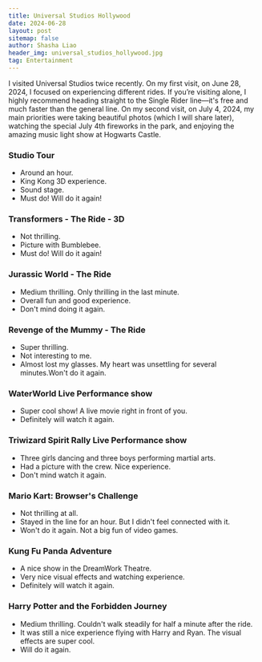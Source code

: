 ```yaml
---
title: Universal Studios Hollywood
date: 2024-06-28
layout: post
sitemap: false
author: Shasha Liao
header_img: universal_studios_hollywood.jpg
tag: Entertainment
---
```


I visited Universal Studios twice recently. On my first visit, on June 28, 2024, I focused on experiencing different rides. If you’re visiting alone, I highly recommend heading straight to the Single Rider line—it's free and much faster than the general line. On my second visit, on July 4, 2024, my main priorities were taking beautiful photos (which I will share later), watching the special July 4th fireworks in the park, and enjoying the amazing music light show at Hogwarts Castle.

### Studio Tour

- Around an hour.
- King Kong 3D experience.
- Sound stage.
- Must do! Will do it again!

### Transformers - The Ride - 3D

- Not thrilling.
- Picture with Bumblebee.
- Must do! Will do it again!

### Jurassic World - The Ride

- Medium thrilling. Only thrilling in the last minute.
- Overall fun and good experience.
- Don't mind doing it again.

### Revenge of the Mummy - The Ride

- Super thrilling.
- Not interesting to me.
- Almost lost my glasses. My heart was unsettling for several minutes.Won't do it again.

### WaterWorld Live Performance show

- Super cool show! A live movie right in front of you.
- Definitely will watch it again.

### Triwizard Spirit Rally Live Performance show

- Three girls dancing and three boys performing martial arts.
- Had a picture with the crew. Nice experience.
- Don't mind watch it again.

### Mario Kart: Browser's Challenge

- Not thrilling at all.
- Stayed in the line for an hour. But I didn't feel connected with it.
- Won't do it again. Not a big fun of video games.

### Kung Fu Panda Adventure

- A nice show in the DreamWork Theatre.
- Very nice visual effects and watching experience.
- Definitely will watch it again.

### Harry Potter and the Forbidden Journey

- Medium thrilling. Couldn't walk steadily for half a minute after the ride.
- It was still a nice experience flying with Harry and Ryan. The visual effects are super cool.
- Will do it again.
